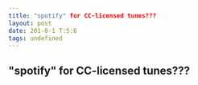 ```yaml
---
title: "spotify" for CC-licensed tunes???
layout: post
date: 201-0-1 T:5:6
tags: undefined
---
```

## "spotify" for CC-licensed tunes???


